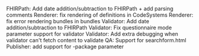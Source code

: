 FHIRPath: Add date addition/subtraction to FHIRPath + add parsing comments
Renderer: fix rendering of definitions in CodeSystems
Renderer: fix error rendering bundles in bundles
Validator: Add date addition/subtraction to FHIRPath 
Validator: Fix questionnaire mode parameter support for validator
Validator: Add extra debugging when validator can't fetch content to validate
QA: Support for searchform.html
Publisher: add support for -package parameter

